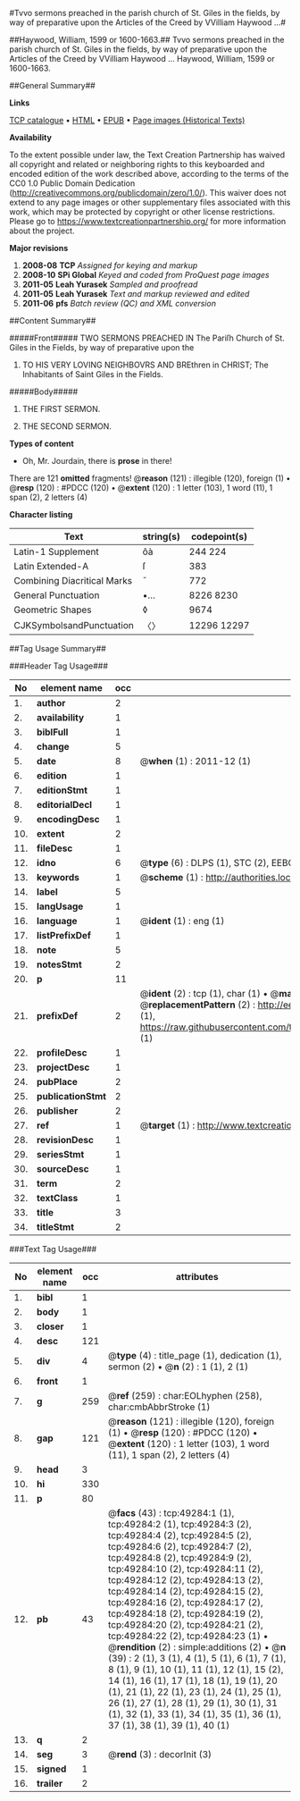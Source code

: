 #Tvvo sermons preached in the parish church of St. Giles in the fields, by way of preparative upon the Articles of the Creed by VVilliam Haywood ...#

##Haywood, William, 1599 or 1600-1663.##
Tvvo sermons preached in the parish church of St. Giles in the fields, by way of preparative upon the Articles of the Creed by VVilliam Haywood ...
Haywood, William, 1599 or 1600-1663.

##General Summary##

**Links**

[TCP catalogue](http://www.ota.ox.ac.uk/tcp/)  • 
[HTML](http://tei.it.ox.ac.uk/tcp/Texts-HTML/free/A43/A43141.html)  • 
[EPUB](http://tei.it.ox.ac.uk/tcp/Texts-EPUB/free/A43/A43141.epub) • 
[Page images (Historical Texts)](https://historicaltexts.jisc.ac.uk/eebo-11794992e)

**Availability**

To the extent possible under law, the Text Creation Partnership has waived all copyright and related or neighboring rights to this keyboarded and encoded edition of the work described above, according to the terms of the CC0 1.0 Public Domain Dedication (http://creativecommons.org/publicdomain/zero/1.0/). This waiver does not extend to any page images or other supplementary files associated with this work, which may be protected by copyright or other license restrictions. Please go to https://www.textcreationpartnership.org/ for more information about the project.

**Major revisions**

1. __2008-08__ __TCP__ *Assigned for keying and markup*
1. __2008-10__ __SPi Global__ *Keyed and coded from ProQuest page images*
1. __2011-05__ __Leah Yurasek__ *Sampled and proofread*
1. __2011-05__ __Leah Yurasek__ *Text and markup reviewed and edited*
1. __2011-06__ __pfs__ *Batch review (QC) and XML conversion*

##Content Summary##

#####Front#####
TWO SERMONS PREACHED IN The Pariſh Church of St. Giles in the Fields, by way of preparative upon the
1. TO HIS VERY LOVING NEIGHBOVRS AND BREthren in CHRIST; The Inhabitants of Saint Giles in the Fields.

#####Body#####

1. THE FIRST SERMON.

1. THE SECOND SERMON.

**Types of content**

  * Oh, Mr. Jourdain, there is **prose** in there!

There are 121 **omitted** fragments! 
 @__reason__ (121) : illegible (120), foreign (1)  •  @__resp__ (120) : #PDCC (120)  •  @__extent__ (120) : 1 letter (103), 1 word (11), 1 span (2), 2 letters (4)

**Character listing**


|Text|string(s)|codepoint(s)|
|---|---|---|
|Latin-1 Supplement|ôà|244 224|
|Latin Extended-A|ſ|383|
|Combining             Diacritical Marks|̄|772|
|General Punctuation|•…|8226 8230|
|Geometric Shapes|◊|9674|
|CJKSymbolsandPunctuation|〈〉|12296 12297|

##Tag Usage Summary##

###Header Tag Usage###

|No|element name|occ|attributes|
|---|---|---|---|
|1.|__author__|2||
|2.|__availability__|1||
|3.|__biblFull__|1||
|4.|__change__|5||
|5.|__date__|8| @__when__ (1) : 2011-12 (1)|
|6.|__edition__|1||
|7.|__editionStmt__|1||
|8.|__editorialDecl__|1||
|9.|__encodingDesc__|1||
|10.|__extent__|2||
|11.|__fileDesc__|1||
|12.|__idno__|6| @__type__ (6) : DLPS (1), STC (2), EEBO-CITATION (1), OCLC (1), VID (1)|
|13.|__keywords__|1| @__scheme__ (1) : http://authorities.loc.gov/ (1)|
|14.|__label__|5||
|15.|__langUsage__|1||
|16.|__language__|1| @__ident__ (1) : eng (1)|
|17.|__listPrefixDef__|1||
|18.|__note__|5||
|19.|__notesStmt__|2||
|20.|__p__|11||
|21.|__prefixDef__|2| @__ident__ (2) : tcp (1), char (1)  •  @__matchPattern__ (2) : ([0-9\-]+):([0-9IVX]+) (1), (.+) (1)  •  @__replacementPattern__ (2) : http://eebo.chadwyck.com/downloadtiff?vid=$1&page=$2 (1), https://raw.githubusercontent.com/textcreationpartnership/Texts/master/tcpchars.xml#$1 (1)|
|22.|__profileDesc__|1||
|23.|__projectDesc__|1||
|24.|__pubPlace__|2||
|25.|__publicationStmt__|2||
|26.|__publisher__|2||
|27.|__ref__|1| @__target__ (1) : http://www.textcreationpartnership.org/docs/. (1)|
|28.|__revisionDesc__|1||
|29.|__seriesStmt__|1||
|30.|__sourceDesc__|1||
|31.|__term__|2||
|32.|__textClass__|1||
|33.|__title__|3||
|34.|__titleStmt__|2||


###Text Tag Usage###

|No|element name|occ|attributes|
|---|---|---|---|
|1.|__bibl__|1||
|2.|__body__|1||
|3.|__closer__|1||
|4.|__desc__|121||
|5.|__div__|4| @__type__ (4) : title_page (1), dedication (1), sermon (2)  •  @__n__ (2) : 1 (1), 2 (1)|
|6.|__front__|1||
|7.|__g__|259| @__ref__ (259) : char:EOLhyphen (258), char:cmbAbbrStroke (1)|
|8.|__gap__|121| @__reason__ (121) : illegible (120), foreign (1)  •  @__resp__ (120) : #PDCC (120)  •  @__extent__ (120) : 1 letter (103), 1 word (11), 1 span (2), 2 letters (4)|
|9.|__head__|3||
|10.|__hi__|330||
|11.|__p__|80||
|12.|__pb__|43| @__facs__ (43) : tcp:49284:1 (1), tcp:49284:2 (1), tcp:49284:3 (2), tcp:49284:4 (2), tcp:49284:5 (2), tcp:49284:6 (2), tcp:49284:7 (2), tcp:49284:8 (2), tcp:49284:9 (2), tcp:49284:10 (2), tcp:49284:11 (2), tcp:49284:12 (2), tcp:49284:13 (2), tcp:49284:14 (2), tcp:49284:15 (2), tcp:49284:16 (2), tcp:49284:17 (2), tcp:49284:18 (2), tcp:49284:19 (2), tcp:49284:20 (2), tcp:49284:21 (2), tcp:49284:22 (2), tcp:49284:23 (1)  •  @__rendition__ (2) : simple:additions (2)  •  @__n__ (39) : 2 (1), 3 (1), 4 (1), 5 (1), 6 (1), 7 (1), 8 (1), 9 (1), 10 (1), 11 (1), 12 (1), 15 (2), 14 (1), 16 (1), 17 (1), 18 (1), 19 (1), 20 (1), 21 (1), 22 (1), 23 (1), 24 (1), 25 (1), 26 (1), 27 (1), 28 (1), 29 (1), 30 (1), 31 (1), 32 (1), 33 (1), 34 (1), 35 (1), 36 (1), 37 (1), 38 (1), 39 (1), 40 (1)|
|13.|__q__|2||
|14.|__seg__|3| @__rend__ (3) : decorInit (3)|
|15.|__signed__|1||
|16.|__trailer__|2||
